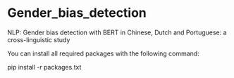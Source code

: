 # Gender_bias_detection
NLP: Gender bias detection with BERT in Chinese, Dutch and Portuguese: a cross-linguistic study

You can install all required packages with the following command:

pip install -r packages.txt
